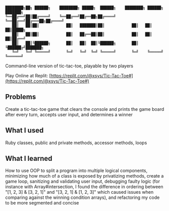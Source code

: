 ```
████████╗██╗ ██████╗    ████████╗ █████╗  ██████╗    ████████╗ ██████╗ ███████╗
╚══██╔══╝██║██╔════╝    ╚══██╔══╝██╔══██╗██╔════╝    ╚══██╔══╝██╔═══██╗██╔════╝
   ██║   ██║██║            ██║   ███████║██║            ██║   ██║   ██║█████╗
   ██║   ██║██║            ██║   ██╔══██║██║            ██║   ██║   ██║██╔══╝
   ██║   ██║╚██████╗       ██║   ██║  ██║╚██████╗       ██║   ╚██████╔╝███████╗
   ╚═╝   ╚═╝ ╚═════╝       ╚═╝   ╚═╝  ╚═╝ ╚═════╝       ╚═╝    ╚═════╝ ╚══════╝

```

Command-line version of tic-tac-toe, playable by two players

Play Online at Replit:
[https://replit.com/@xsys/Tic-Tac-Toe#](https://replit.com/@xsys/Tic-Tac-Toe#)

## Problems

Create a tic-tac-toe game that clears the console and prints the game board after every turn, accepts user input, and determines a winner

## What I used

Ruby classes, public and private methods, accessor methods, loops

## What I learned

How to use OOP to split a program into multiple logical components, minimizing how much of a class is exposed by privatizing methods, create a game loop, sanitizing and validating user input, debugging faulty logic (for instance with Array#intersection, I found the difference in ordering between "[1, 2, 3] & [3, 2, 1]" and "[3, 2, 1] & [1, 2, 3]" which caused issues when comparing against the winning condition arrays), and refactoring my code to be more segmented and concise

